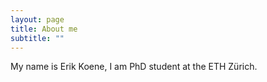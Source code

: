 ```yaml
---
layout: page
title: About me
subtitle: ""
---
```


My name is Erik Koene, I am  PhD student at the ETH Zürich.
